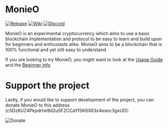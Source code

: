 MonieO
=========

[![Release](https://img.shields.io/github/v/release/Symphonic3/MonieO?display_name=tag)](https://github.com/Symphonic3/MonieO/releases/latest)
[![Wiki](https://img.shields.io/badge/wiki-work%20in%20progress-informational)](https://github.com/Symphonic3/MonieO/wiki)
[![Discord](https://img.shields.io/discord/750151713473953832)](https://discord.gg/zEbuhUq9Dc)

MonieO is an experimental cryptocurrency which aims to use a basic blockchain implementation and protocol to be easy to learn and build upon for beginners and enthusiasts alike. MonieO aims to be a blockchain that is 100% functional and yet still easy to understand.

If you are looking to try MonieO, you might want to look at the [Usage Guide](https://github.com/Symphonic3/MonieO/wiki/Usage-Guide) and the [Beginner Info](https://github.com/Symphonic3/MonieO/wiki/Beginner-Info)

Support the project
=========

Lastly, if you would like to support development of the project, you can donate MonieO to this address (c5Dz6UZ4Pkpdrhe9d2uSFZCCaYfSK6X63x4esnc3gxUD):

![Donate](https://img.shields.io/badge/donate%20mno-c5Dz6UZ4Pkpdrhe9d2uSFZCCaYfSK6X63x4esnc3gxUD-blue)
